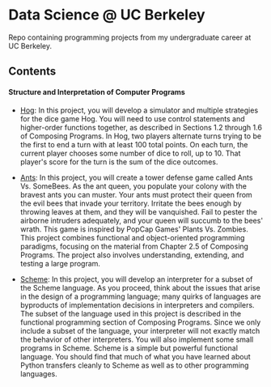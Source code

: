 # Data Science @ UC Berkeley 
Repo containing programming projects from my undergraduate career at UC Berkeley. 

## Contents

#### Structure and Interpretation of Computer Programs
- [Hog](https://github.com/sairachawla/data-science-berkeley/tree/main/hog):  In this project, you will develop a simulator and multiple strategies for the dice game Hog. You will need to use control statements and higher-order functions together, as described in Sections 1.2 through 1.6 of Composing Programs. In Hog, two players alternate turns trying to be the first to end a turn with at least 100 total points. On each turn, the current player chooses some number of dice to roll, up to 10. That player's score for the turn is the sum of the dice outcomes.

- [Ants](https://github.com/sairachawla/data-science-berkeley/tree/main/ants): In this project, you will create a tower defense game called Ants Vs. SomeBees. As the ant queen, you populate your colony with the bravest ants you can muster. Your ants must protect their queen from the evil bees that invade your territory. Irritate the bees enough by throwing leaves at them, and they will be vanquished. Fail to pester the airborne intruders adequately, and your queen will succumb to the bees' wrath. This game is inspired by PopCap Games' Plants Vs. Zombies. This project combines functional and object-oriented programming paradigms, focusing on the material from Chapter 2.5 of Composing Programs. The project also involves understanding, extending, and testing a large program.

- [Scheme](https://github.com/sairachawla/data-science-berkeley/tree/main/scheme): In this project, you will develop an interpreter for a subset of the Scheme language. As you proceed, think about the issues that arise in the design of a programming language; many quirks of languages are byproducts of implementation decisions in interpreters and compilers. The subset of the language used in this project is described in the functional programming section of Composing Programs. Since we only include a subset of the language, your interpreter will not exactly match the behavior of other interpreters. You will also implement some small programs in Scheme. Scheme is a simple but powerful functional language. You should find that much of what you have learned about Python transfers cleanly to Scheme as well as to other programming languages.
